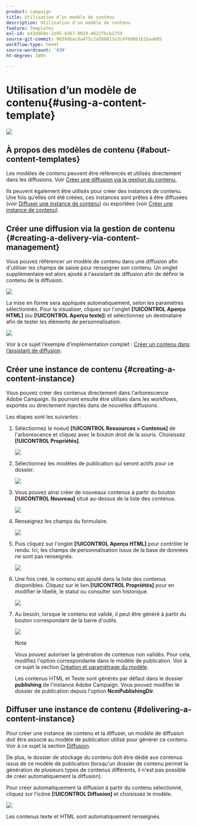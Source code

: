 ```yaml
---
product: campaign
title: Utilisation d’un modèle de contenu
description: Utilisation d’un modèle de contenu
feature: Templates
exl-id: e43dd68e-2e95-4367-9029-4622fbcb1759
source-git-commit: 9839dbacda475c2a586811e3c4f686b1b1baab05
workflow-type: tm+mt
source-wordcount: '439'
ht-degree: 100%

---
```


# Utilisation d’un modèle de contenu{#using-a-content-template}

![](../../assets/common.svg)

## À propos des modèles de contenu {#about-content-templates}

Les modèles de contenu peuvent être référencés et utilisés directement dans les diffusions. Voir [Créer une diffusion via la gestion du contenu.](#creating-a-delivery-via-content-management)

Ils peuvent également être utilisés pour créer des instances de contenu. Une fois qu’elles ont été créées, ces instances sont prêtes à être diffusées (voir [Diffuser une instance de contenu](#delivering-a-content-instance)) ou exportées (voir [Créer une instance de contenu](#creating-a-content-instance)).

## Créer une diffusion via la gestion de contenu {#creating-a-delivery-via-content-management}

Vous pouvez référencer un modèle de contenu dans une diffusion afin d&#39;utiliser les champs de saisie pour renseigner son contenu. Un onglet supplémentaire est alors ajouté à l&#39;assistant de diffusion afin de définir le contenu de la diffusion.

![](assets/s_ncs_content_deliver_a_content.png)

La mise en forme sera appliquée automatiquement, selon les paramètres sélectionnés. Pour la visualiser, cliquez sur l&#39;onglet **[!UICONTROL Aperçu HTML]** (ou **[!UICONTROL Aperçu texte]**) et sélectionnez un destinataire afin de tester les éléments de personnalisation.

![](assets/s_ncs_content_deliver_a_content_html.png)

Voir à ce sujet l’exemple d’implémentation complet : [Créer un contenu dans l’assistant de diffusion](use-case--creating-content-management.md#creating-content-in-the-delivery-wizard).

## Créer une instance de contenu {#creating-a-content-instance}

Vous pouvez créer des contenus directement dans l&#39;arborescence Adobe Campaign. Ils pourront ensuite être utilisés dans les workflows, exportés ou directement injectés dans de nouvelles diffusions.

Les étapes sont les suivantes :

1. Sélectionnez le noeud **[!UICONTROL Ressources > Contenus]** de l&#39;arborescence et cliquez avec le bouton droit de la souris. Choisissez **[!UICONTROL Propriétés]**.

   ![](assets/s_ncs_content_folder_properties.png)

1. Sélectionnez les modèles de publication qui seront actifs pour ce dossier.

   ![](assets/s_ncs_content_folder_templates.png)

1. Vous pouvez ainsi créer de nouveaux contenus à partir du bouton **[!UICONTROL Nouveau]** situé au-dessus de la liste des contenus.

   ![](assets/s_ncs_content_folder_create_a_template.png)

1. Renseignez les champs du formulaire.

   ![](assets/s_ncs_content_folder_use_a_template.png)

1. Puis cliquez sur l&#39;onglet **[!UICONTROL Aperçu HTML]** pour contrôler le rendu. Ici, les champs de personnalisation issus de la base de données ne sont pas renseignés.

   ![](assets/s_ncs_content_folder_use_a_template_preview.png)

1. Une fois créé, le contenu est ajouté dans la liste des contenus disponibles. Cliquez sur le lien **[!UICONTROL Propriétés]** pour en modifier le libellé, le statut ou consulter son historique.

   ![](assets/s_ncs_content_folder_template_properties.png)

1. Au besoin, lorsque le contenu est validé, il peut être généré à partir du bouton correspondant de la barre d&#39;outils.

   ![](assets/s_ncs_content_folder_template_generate.png)

   >[!NOTE]
   >
   >Vous pouvez autoriser la génération de contenus non validés. Pour cela, modifiez l&#39;option correspondante dans le modèle de publication. Voir à ce sujet la section [Création et paramétrage du modèle](publication-templates.md#creating-and-configuring-the-template).

   Les contenus HTML et Texte sont générés par défaut dans le dossier **publishing** de l&#39;instance Adobe Campaign. Vous pouvez modifier le dossier de publication depuis l&#39;option **NcmPublishingDir**.

## Diffuser une instance de contenu {#delivering-a-content-instance}

Pour créer une instance de contenu et la diffuser, un modèle de diffusion doit être associé au modèle de publication utilisé pour générer ce contenu. Voir à ce sujet la section [Diffusion](publication-templates.md#delivery).

De plus, le dossier de stockage du contenu doit être dédié aux contenus issus de ce modèle de publication (lorsqu&#39;un dossier de contenu permet la génération de plusieurs types de contenus différents, il n&#39;est pas possible de créer automatiquement la diffusion).

Pour créer automatiquement la diffusion à partir du contenu sélectionné, cliquez sur l&#39;icône **[!UICONTROL Diffusion]** et choisissez le modèle.

![](assets/s_ncs_content_folder_create_the_delivery.png)

Les contenus texte et HTML sont automatiquement renseignés.

